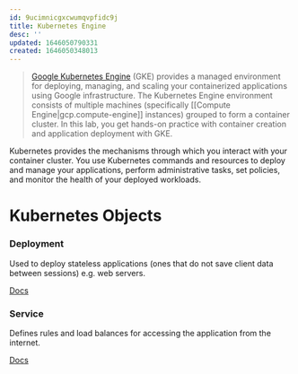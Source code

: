 ```yaml
---
id: 9ucimnicgxcwumqvpfidc9j
title: Kubernetes Engine
desc: ''
updated: 1646050790331
created: 1646050348013
---
```


> [Google Kubernetes Engine](https://cloud.google.com/kubernetes-engine/) (GKE) provides a managed environment for deploying, managing, and scaling your containerized applications using Google infrastructure. The Kubernetes Engine environment consists of multiple machines (specifically [[Compute Engine|gcp.compute-engine]] instances) grouped to form a container cluster. In this lab, you get hands-on practice with container creation and application deployment with GKE.

Kubernetes provides the mechanisms through which you interact with your container cluster. You use Kubernetes commands and resources to deploy and manage your applications, perform administrative tasks, set policies, and monitor the health of your deployed workloads.

# Kubernetes Objects
### Deployment
Used to deploy stateless applications (ones that do not save client data between sessions) e.g. web servers.

[Docs](https://kubernetes.io/docs/concepts/workloads/controllers/deployment/)

### Service
Defines rules and load balances for accessing the application from the internet.

[Docs](https://kubernetes.io/docs/concepts/services-networking/service/)